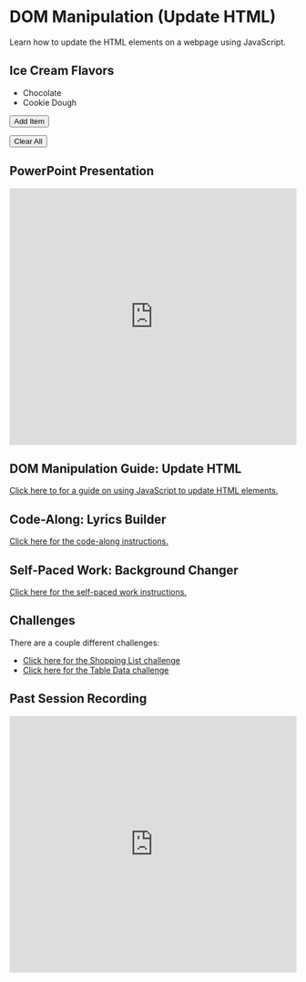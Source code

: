 # DOM Manipulation (Update HTML)

Learn how to update the HTML elements on a webpage using JavaScript.

<h2>Ice Cream Flavors</h2>
<ul id="itemList">
        <li>Chocolate</li>
        <li>Cookie Dough</li>
    </ul>

<button onclick="addItem()">Add Item</button>

<button onclick="Clear()">Clear All</button>

 <script>
        function addItem() {
            let newItem = document.createElement('li');
            newItem.textContent = prompt('What item would you like to add?');
            document.getElementById('itemList').appendChild(newItem);
        }
        function Clear() {
           let itemlist = document.getElementById('itemList');
           itemlist.innerhtml = "";
        }

    </script>

## PowerPoint Presentation

<iframe src='https://view.officeapps.live.com/op/embed.aspx?src=https://hylandtechclub.com/web-102/DomManipulationContinued/DomManipulationContinued.pptx' width='100%' height='450px' frameborder='0'></iframe>

## DOM Manipulation Guide: Update HTML

[Click here to for a guide on using JavaScript to update HTML elements.](DomManipulationUpdateHtml.md)

## Code-Along: Lyrics Builder

[Click here for the code-along instructions.](LyricsCodeAlong.md)

## Self-Paced Work: Background Changer

[Click here for the self-paced work instructions.](SelfPacedWork.md)

## Challenges

There are a couple different challenges:

- [Click here for the Shopping List challenge](Challenges/ShoppingListChallenge.md)
- [Click here for the Table Data challenge](Challenges/TableDataChallenge.md)

## Past Session Recording

<iframe width="100%" height="450px" src="https://www.youtube.com/embed/NJYJDe5dbrk" title="YouTube video player" frameborder="0" allow="accelerometer; autoplay; clipboard-write; encrypted-media; gyroscope; picture-in-picture" allowfullscreen></iframe>
